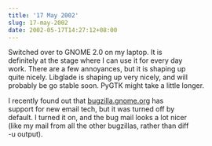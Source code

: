 ```yaml
---
title: '17 May 2002'
slug: 17-may-2002
date: 2002-05-17T14:27:12+08:00
---
```


Switched over to GNOME 2.0 on my laptop. It is\
definitely at the stage where I can use it for every day\
work. There are a few annoyances, but it is shaping up\
quite nicely. Libglade is shaping up very nicely, and will\
probably be go stable soon. PyGTK might take a little longer.

I recently found out that
[bugzilla.gnome.org](http://bugzilla.gnome.org) has\
support for new email tech, but it was turned off by\
default. I turned it on, and the bug mail looks a lot nicer\
(like my mail from all the other bugzillas, rather than diff\
-u output).
